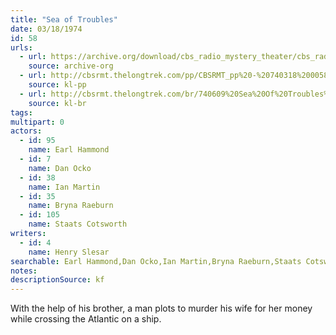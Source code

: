 ```yaml
---
title: "Sea of Troubles"
date: 03/18/1974
id: 58
urls: 
  - url: https://archive.org/download/cbs_radio_mystery_theater/cbs_radio_mystery_theater-0051-0100.zip/cbs_radio_mystery_theater-0051-0100%2Fcbsrmt_0058_sea_of_troubles.mp3
    source: archive-org
  - url: http://cbsrmt.thelongtrek.com/pp/CBSRMT_pp%20-%20740318%200058%20Sea%20of%20Troubles.mp3
    source: kl-pp
  - url: http://cbsrmt.thelongtrek.com/br/740609%20Sea%20Of%20Troubles%20WOR.mp3
    source: kl-br
tags: 
multipart: 0
actors:  
  - id: 95
    name: Earl Hammond  
  - id: 7
    name: Dan Ocko  
  - id: 38
    name: Ian Martin  
  - id: 35
    name: Bryna Raeburn  
  - id: 105
    name: Staats Cotsworth
writers:  
  - id: 4
    name: Henry Slesar
searchable: Earl Hammond,Dan Ocko,Ian Martin,Bryna Raeburn,Staats Cotsworth Henry Slesar
notes: 
descriptionSource: kf
---
```

With the help of his brother, a man plots to murder his wife for her money while crossing the Atlantic on a ship.